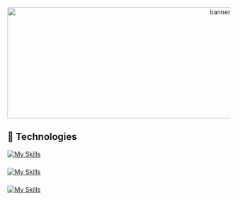 <div align="center">
  <img src="https://i.pinimg.com/originals/dc/d1/fb/dcd1fb0f995baa4d2a4a9be54a590856.gif" height="250" width="945" alt="banner"  />
</div>

## 📌 Technologies

[![My Skills](https://skillicons.dev/icons?i=cs,symfony,php,java,py,figma&perline=6)](https://github.com/kcvenus)

###

[![My Skills](https://skillicons.dev/icons?i=js,html,css,bootstrap,5)](https://github.com/kcvenus)

###

[![My Skills](https://skillicons.dev/icons?i=mysql)](https://github.com/kcvenus)

###

